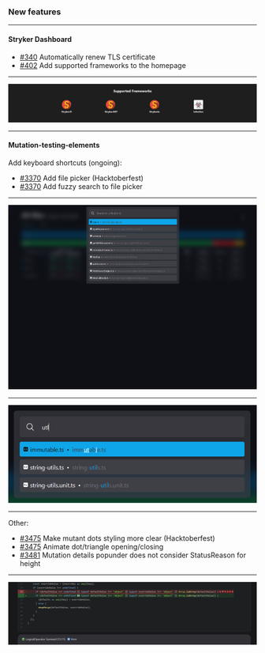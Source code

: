 ### New features 

---

#### Stryker Dashboard

- [#340](https://github.com/stryker-mutator/stryker-dashboard/issues/340) Automatically renew TLS certificate
- [#402](https://github.com/stryker-mutator/stryker-dashboard/issues/402) Add supported frameworks to the homepage

---

<img src="../../img/stryker-dashboard-supported-frameworks.png">

---

#### Mutation-testing-elements

Add keyboard shortcuts (ongoing):
- [#3370](https://github.com/stryker-mutator/mutation-testing-elements/issues/3370) Add file picker (Hacktoberfest)
- [#3370](https://github.com/stryker-mutator/mutation-testing-elements/issues/3370) Add fuzzy search to file picker

---

<img src="../../img/mutation-testing-elements-file-picker.png">

---

<img src="../../img/mutation-testing-elements-file-picker-fuzzy-search.png">

---

Other:
- [#3475](https://github.com/stryker-mutator/mutation-testing-elements/pull/3475) Make mutant dots styling more clear (Hacktoberfest)
- [#3475](https://github.com/stryker-mutator/mutation-testing-elements/pull/3475) Animate dot/triangle opening/closing
- [#3481](https://github.com/stryker-mutator/mutation-testing-elements/issues/3481) Mutation details popunder does not consider StatusReason for height

---

<img src="../../img/mutation-testing-elements-mutant-dot-styling.png">
